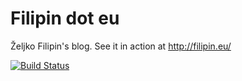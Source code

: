 # Filipin dot eu

Željko Filipin's blog. See it in action at http://filipin.eu/

[![Build Status](https://travis-ci.org/zeljkofilipin/filipin.svg?branch=master)](https://travis-ci.org/zeljkofilipin/filipin)
